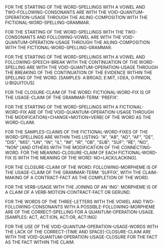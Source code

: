 FOR THE STARTING OF THE WORD-SPELLINGS WITH A VOWEL AND TWO-FOLLOWING-CONSONANTS ARE WITH THE VOID-QUANTUM-OPERATION-USAGE THROUGH THE AILING-COMPOSITION WITH THE FICTIONAL-WORD-SPELLING-GRAMMAR.

FOR THE STARTING OF THE WORD-SPELLINGS WITH THE TWO-CONSONANTS AND FOLLOWING-VOWEL ARE WITH THE VOID-QUANTUM-OPERATION-USAGE THROUGH THE AILING-COMPOSITION WITH THE FICTIONAL-WORD-SPELLING-GRAMMAR.

FOR THE STARTING OF THE WORD-SPELLINGS WITH A VOWEL AND FOLLOWING-SPEECH-BREAK WITH THE CONTINUATION OF THE WORD-SPELLING ARE WITH THE VOID-QUANTUM-OPERATION-USAGE THROUGH THE BREAKING OF THE CONTINUATION OF THE EVIDENCE WITHIN THE SPELLING OF THE WORD.
[SAMPLES: A:BROAD, E:MIT, I:DEA, O:PINION, U:BIQUITOUS]

FOR THE CLOSURE-CLAIM OF THE WORD: FICTIONAL-WORD-FIX IS OF THE USAGE-CLAIM OF THE GRAMMAR-TERM: 'PREFIX'.

FOR THE STARTING OF THE WORD-SPELLINGS WITH A FICTIONAL-WORD-FIX ARE OF THE VOID-QUANTUM-OPERATION-USAGE THROUGH THE MODIFICATION[=CHANGE=MOTION=VERB] OF THE WORD AS THE WORD-CLAIM.

FOR THE SAMPLES-CLAIMS OF THE FICTIONAL-WORD-FIXES OF THE WORD-SPELLINGS ARE WITHIN THIS LISTING: "A", "AB", "AD", "AF", "DE", "DIS", "MIS", "UN", "IN", "IL", "IM", "IR", "OB", "SUB", "SUF", "RE", "NO", "NON" [AND OTHERS WITH THE MODIFICATION OF THE CONNECTING-WORD. FOR THE MEANING-CLOSURE-CLAIM OF EACH FICTIONAL-WORD-FIX IS WITH THE MEANING OF THE WORD: NO=LACK/LACKING].

FOR THE CLOSURE-CLAIM OF THE WORD: FOLLOWING-MORPHEME IS OF THE USAGE-CLAIM OF THE GRAMMAR-TERM: 'SUFFIX', WITH THE CLAIM-MAKING OF A CONTRACT-FACT AS THE COMPLETION OF THE WORD.

FOR THE VERB-USAGE WITH THE JOINING OF AN 'ING': MORPHEME IS OF A CLAIM OF A VERB-MOTION-CONTRACT-FACT OR GERUND.

FOR THE WORDS OF THE THREE-LETTERS WITH THE VOWEL AND TWO-FOLLOWING-CONSONANTS WITH A POSSIBLE-FOLLOWING-MORPHEME ARE OF THE CORRECT-SPELLING FOR A QUANTUM-OPERATION-USAGE.
[SAMPLES: ACT, ACT:ION, ACT:OR, ACT:ING]

FOR THE USE OF THE VOID-QUANTUM-OPERATION-USAGE-WORDS WITH THE LACK OF THE CORRECT-(TIME AND SPACE)-CLOSURE-CLAIM ARE WITH THE VOID-QUANTUM-OPERATION-USAGE-CLOSURE FOR THE FACT AS THE FACT WITHIN THE CLAIM.
